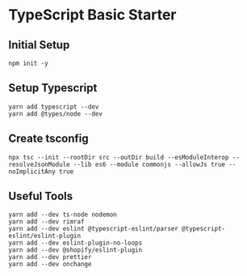 # TypeScript Basic Starter

## Initial Setup

```
npm init -y
```

## Setup Typescript

```
yarn add typescript --dev
yarn add @types/node --dev
```

## Create tsconfig

```
npx tsc --init --rootDir src --outDir build --esModuleInterop --resolveJsonModule --lib es6 --module commonjs --allowJs true --noImplicitAny true
```

## Useful Tools

```
yarn add --dev ts-node nodemon
yarn add --dev rimraf
yarn add --dev eslint @typescript-eslint/parser @typescript-eslint/eslint-plugin
yarn add --dev eslint-plugin-no-loops
yarn add --dev @shopify/eslint-plugin
yarn add --dev prettier
yarn add --dev onchange
```
